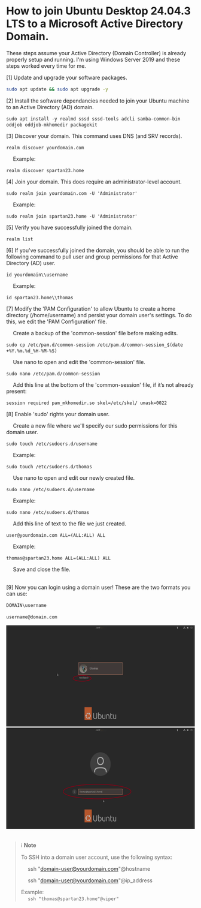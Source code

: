 # How to join Ubuntu Desktop 24.04.3 LTS to a Microsoft Active Directory Domain.

These steps assume your Active Directory (Domain Controller) is already properly setup and running. I'm using Windows Server 2019 and these steps worked every time for me. <br>

[1] Update and upgrade your software packages.

```bash
sudo apt update && sudo apt upgrade -y
```

[2] Install the software dependancies needed to join your Ubuntu machine to an Active Directory (AD) domain. <br>

	sudo apt install -y realmd sssd sssd-tools adcli samba-common-bin oddjob oddjob-mkhomedir packagekit

[3] Discover your domain. This command uses DNS (and SRV records). <br>

	realm discover yourdomain.com

&emsp; Example: <br>
	
 	realm discover spartan23.home

[4] Join your domain. This does require an administrator-level account. <br>

	sudo realm join yourdomain.com -U 'Administrator'

&emsp; Example:

 	sudo realm join spartan23.home -U 'Administrator'

[5] Verify you have successfully joined the domain. <br>

	realm list

[6] If you've successfully joined the domain, you should be able to run the following command to pull user and group permissions for that Active Directory (AD) user. <br>

	id yourdomain\\username

&emsp; Example: <br>

	id spartan23.home\\thomas

[7] Modify the 'PAM Configuration' to allow Ubuntu to create a home directory (/home/username) and persist your domain user's settings. To do this, we edit the 'PAM Configuration' file. <br>

&emsp; Create a backup of the 'common-session' file before making edits. <br>

	sudo cp /etc/pam.d/common-session /etc/pam.d/common-session_$(date +%Y.%m.%d_%H-%M-%S)

&emsp; Use nano to open and edit the 'common-session' file. <br>

	sudo nano /etc/pam.d/common-session

&emsp; Add this line at the bottom of the 'common-session' file, if it’s not already present: <br>

	session required pam_mkhomedir.so skel=/etc/skel/ umask=0022

[8] Enable 'sudo' rights your domain user. <br>

&emsp; Create a new file where we'll specify our sudo permissions for this domain user. <br>

	sudo touch /etc/sudoers.d/username

&emsp; Example: <br>

	sudo touch /etc/sudoers.d/thomas

&emsp; Use nano to open and edit our newly created file. <br>

	sudo nano /etc/sudoers.d/username

&emsp; Example: <br>

 	sudo nano /etc/sudoers.d/thomas

&emsp; Add this line of text to the file we just created. <br>

	user@yourdomain.com ALL=(ALL:ALL) ALL

&emsp; Example: <br>

	thomas@spartan23.home ALL=(ALL:ALL) ALL

&emsp; Save and close the file. <br>
<br>

[9] Now you can login using a domain user! These are the two formats you can use: <br>

```bash
DOMAIN\username
```
```bash
username@domain.com
```

<a href="./Icons%20and%20Screenshots/Screenshot%202025-07-29%20120809%20v2.png">
  <img src="./Icons%20and%20Screenshots/Screenshot%202025-07-29%20120809%20v2.png" height="270"/>
</a><br>

<a href="./Icons%20and%20Screenshots/Screenshot%202025-07-29%20120850%20v2.png">
  <img src="./Icons%20and%20Screenshots/Screenshot%202025-07-29%20120850%20v2.png" height="270"/>
</a><br>
<br>

> ℹ️ **Note** <br>
>
> To SSH into a domain user account, use the following syntax:
>
> &emsp; ssh "domain-user@yourdomain.com"@hostname
>
> &emsp; ssh "domain-user@yourdomain.com"@ip_address
> 
> Example: <br>
> &emsp; ```ssh "thomas@spartan23.home"@viper"```
